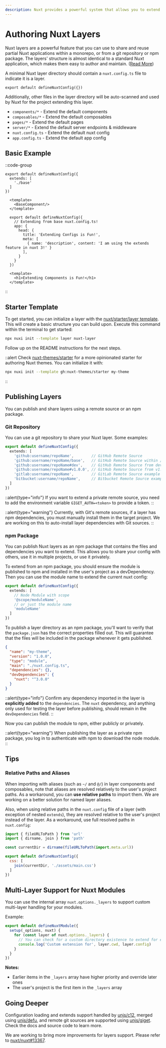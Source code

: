 ```yaml
---
description: Nuxt provides a powerful system that allows you to extend the default files, configs, and much more.
---
```


# Authoring Nuxt Layers

Nuxt layers are a powerful feature that you can use to share and reuse partial Nuxt applications within a monorepo, or from a git repository or npm package. The layers' structure is almost identical to a standard Nuxt application, which makes them easy to author and maintain. ([Read More](/docs/getting-started/layers))

A minimal Nuxt layer directory should contain a `nuxt.config.ts` file to indicate it is a layer.

```ts{}[base/nuxt.config.ts]
export default defineNuxtConfig({})
```

Additionally, other files in the layer directory will be auto-scanned and used by Nuxt for the project extending this layer.

- `components/*`   - Extend the default components
- `composables/*`  - Extend the default composables
- `pages/*`        - Extend the default pages
- `server/*`       - Extend the default server endpoints & middleware
- `nuxt.config.ts` - Extend the default nuxt config
- `app.config.ts`  - Extend the default app config

## Basic Example

::code-group

  ```ts{}[nuxt.config.ts]
  export default defineNuxtConfig({
    extends: [
      './base'
    ]
  })
  ```

  ```vue{}[app.vue]
    <template>
      <BaseComponent/>
    </template>
  ```

  ```ts{}[base/nuxt.config.ts]
    export default defineNuxtConfig({
      // Extending from base nuxt.config.ts!
      app: {
        head: {
          title: 'Extending Configs is Fun!',
          meta: [
            { name: 'description', content: 'I am using the extends feature in nuxt 3!' }
          ],
        }
      }
    })
  ```

  ```vue{}[base/components/BaseComponent.vue]
    <template>
      <h1>Extending Components is Fun!</h1>
    </template>
  ```

::

## Starter Template

To get started, you can initialize a layer with the [nuxt/starter/layer template](https://github.com/nuxt/starter/tree/layer). This will create a basic structure you can build upon. Execute this command within the terminal to get started:

```bash
npx nuxi init --template layer nuxt-layer
```

Follow up on the README instructions for the next steps.

::alert
Check [nuxt-themes/starter](https://github.com/nuxt-themes/starter) for a more opinionated starter for authoring Nuxt themes. You can initialize it with:

```bash
npx nuxi init --template gh:nuxt-themes/starter my-theme
```

::

## Publishing Layers

You can publish and share layers using a remote source or an npm package.

### Git Repository

You can use a git repository to share your Nuxt layer. Some examples:

```ts [nuxt.config.ts]
export default defineNuxtConfig({
  extends: [
    'github:username/repoName',        // GitHub Remote Source
    'github:username/repoName/base',   // GitHub Remote Source within /base directory
    'github:username/repoName#dev',    // GitHub Remote Source from dev branch
    'github:username/repoName#v1.0.0', // GitHub Remote Source from v1.0.0 tag
    'gitlab:username/repoName',        // GitLab Remote Source example
    'bitbucket:username/repoName',     // Bitbucket Remote Source example
  ]
})
```

::alert{type="info"}
If you want to extend a private remote source, you need to add the environment variable `GIGET_AUTH=<token>` to provide a token.
::

::alert{type="warning"}
Currently, with Git's remote sources, if a layer has npm dependencies, you  must manually install them in the target project. We are working on this to auto-install layer dependencies with Git sources.
::

### npm Package

You can publish Nuxt layers as an npm package that contains the files and dependencies you want to extend. This allows you to share your config with others, use it in multiple projects, or use it privately.

To extend from an npm package, you should ensure the module is published to npm and installed in the user's project as a devDependency. Then you can use the module name to extend the current nuxt config:

```ts [nuxt.config.ts]
export default defineNuxtConfig({
  extends: [
    // Node Module with scope
    '@scope/moduleName',
    // or just the module name
    'moduleName'
  ]
})
```

To publish a layer directory as an npm package, you'll want to verify that the `package.json` has the correct properties filled out. This will guarantee that the files will be included in the package whenever it gets published.

```json [package.json]
{
  "name": "my-theme",
  "version": "1.0.0",
  "type": "module",
  "main": "./nuxt.config.ts",
  "dependencies": {},
  "devDependencies": {
    "nuxt": "^3.0.0"
  }
}
```

::alert{type="info"}
Confirm any dependency imported in the layer is **explicitly added** to the `dependencies`. The `nuxt` dependency, and anything only used for testing the layer before publishing, should remain in the `devDependencies` field.
::

Now you can publish the module to npm, either publicly or privately.

::alert{type="warning"}
When publishing the layer as a private npm package, you log in to authenticate with npm to download the node module.
::

## Tips

### Relative Paths and Aliases

When importing with aliases (such as `~/` and `@/`) in layer components and composables, note that aliases are resolved relatively to the user's project paths. As a workaround, you can **use relative paths** to import them. We are working on a better solution for named layer aliases.

Also, when using relative paths in the `nuxt.config` file of a layer (with exception of nested `extends`), they are resolved relative to the user's project instead of the layer. As a workaround, use full resolved paths in `nuxt.config`:

```js [nuxt.config.ts]
import { fileURLToPath } from 'url'
import { dirname, join } from 'path'

const currentDir = dirname(fileURLToPath(import.meta.url))

export default defineNuxtConfig({
  css: [
    join(currentDir, './assets/main.css')
  ]
})
```

## Multi-Layer Support for Nuxt Modules

You can use the internal array `nuxt.options._layers` to support custom multi-layer handling for your modules.

Example:

```js [modules/my-module.ts]
export default defineNuxtModule({
  setup(_options, nuxt) {
    for (const layer of nuxt.options._layers) {
      // You can check for a custom directory existence to extend for each layer
      console.log('Custom extension for', layer.cwd, layer.config)
    }
  }
})
```

**Notes:**
- Earlier items in the `_layers` array have higher priority and override later ones
- The user's project is the first item in the `_layers` array

## Going Deeper

Configuration loading and extends support handled by [unjs/c12](https://github.com/unjs/c12), merged using [unjs/defu](https://github.com/unjs/defu), and remote git sources are supported using [unjs/giget](https://github.com/unjs/giget). Check the docs and source code to learn more.

We are working to bring more improvements for layers support. Please refer to [nuxt/nuxt#13367](https://github.com/nuxt/nuxt/issues/13367).
